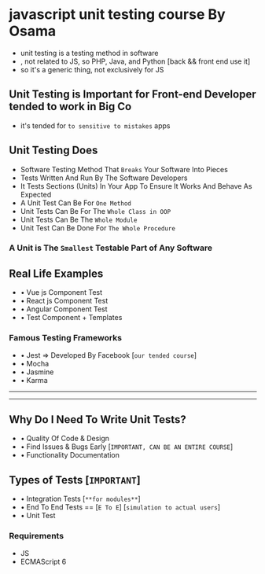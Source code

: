 # javascript unit testing course By Osama

- unit testing is a testing method in software
- , not related to JS, so PHP, Java, and Python [back && front end use it]
- so it's a generic thing, not exclusively for JS

## Unit Testing is Important for Front-end Developer tended to work in Big Co

- it's tended for `to sensitive to mistakes` apps

## Unit Testing Does

- Software Testing Method That `Breaks` Your Software Into Pieces
- Tests Written And Run By The Software Developers
- It Tests Sections (Units) In Your App To Ensure It Works And Behave As Expected
- A Unit Test Can Be For `One Method`
- Unit Tests Can Be For The `Whole Class in OOP`
- Unit Tests Can Be The `Whole Module`
- Unit Test Can Be Done For `The Whole Procedure`

### A Unit is The `Smallest` Testable Part of Any Software

## Real Life Examples

- • Vue js Component Test
- • React js Component Test
- • Angular Component Test
- • Test Component + Templates
<!-- to get this bullets: hold alt and press 0149 -->

### Famous Testing Frameworks

- • Jest => Developed By Facebook [`our tended course`]
- • Mocha
- • Jasmine
- • Karma

---
---

## Why Do I Need To Write Unit Tests?

- • Quality Of Code & Design
- • Find Issues & Bugs Early [`IMPORTANT, CAN BE AN ENTIRE COURSE`]
- • Functionality Documentation

## Types of Tests [`IMPORTANT`]

- • Integration Tests [`**for modules**`]
- • End To End Tests == [`E To E`] [`simulation to actual users`]
- • Unit Test

### Requirements

- JS
- ECMAScript 6
